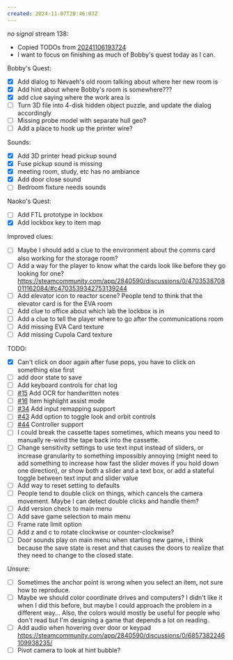 ```yaml
---
created: 2024-11-07T20:46:03Z
---
```


_no signal_ stream 138:
- Copied TODOs from [20241106193724](20241106193724.md)
- I want to focus on finishing as much of Bobby's quest today as I can.

Bobby's Quest:
- [x] Add dialog to Nevaeh's old room talking about where her new room is
- [x] Add hint about where Bobby's room is somewhere???
- [x] add clue saying where the work area is
- [ ] Turn 3D file into 4-disk hidden object puzzle, and update the dialog accordingly
- [ ] Missing probe model with separate hull geo?
- [ ] Add a place to hook up the printer wire?

Sounds:
- [x] Add 3D printer head pickup sound
- [x] Fuse pickup sound is missing
- [x] meeting room, study, etc has no ambiance
- [x] Add door close sound
- [ ] Bedroom fixture needs sounds

Naoko's Quest:
- [ ] Add FTL prototype in lockbox
- [x] Add lockbox key to item map

Improved clues:
- [ ] Maybe I should add a clue to the environment about the comms card also working for the storage room?
- [ ] Add a way for the player to know what the cards look like before they go looking for one? https://steamcommunity.com/app/2840590/discussions/0/4703538708011162084/#c4703539342753139244
- [ ] Add elevator icon to reactor scene? People tend to think that the elevator card is for the EVA room
- [ ] Add clue to office about which lab the lockbox is in
- [ ] Add a clue to tell the player where to go after the communications room
- [ ] Add missing EVA Card texture
- [ ] Add missing Cupola Card texture

TODO:
- [x] Can't click on door again after fuse pops, you have to click on something else first
- [ ] add door state to save
- [ ] Add keyboard controls for chat log
- [ ] [#15](https://gitea.arcturuscollective.com/exodrifter/lost-contact/issues/15) Add OCR for handwritten notes
- [ ] [#16](https://gitea.arcturuscollective.com/exodrifter/lost-contact/issues/16) Item highlight assist mode
- [ ] [#34](https://gitea.arcturuscollective.com/exodrifter/lost-contact/issues/34) Add input remapping support
- [ ] [#43](https://gitea.arcturuscollective.com/exodrifter/lost-contact/issues/43) Add option to toggle look and orbit controls
- [ ] [#44](https://gitea.arcturuscollective.com/exodrifter/lost-contact/issues/44) Controller support
- [ ] I could break the cassette tapes sometimes, which means you need to manually re-wind the tape back into the cassette.
- [ ] Change sensitivity settings to use text input instead of sliders, or increase granularity to something impossibly annoying (might need to add something to increase how fast the slider moves if you hold down one direction), or show both a slider and a text box, or add a stateful toggle between text input and slider value
- [ ] Add way to reset setting to defaults
- [ ] People tend to double click on things, which cancels the camera movement. Maybe I can detect double clicks and handle them?
- [ ] Add version check to main menu
- [ ] Add save game selection to main menu
- [ ] Frame rate limit option
- [ ] Add z and c to rotate clockwise or counter-clockwise?
- [ ] Door sounds play on main menu when starting new game, i think because the save state is reset and that causes the doors to realize that they need to change to the closed state.

Unsure:
- [ ] Sometimes the anchor point is wrong when you select an item, not sure how to reproduce.
- [ ] Maybe we should color coordinate drives and computers? I didn't like it when I did this before, but maybe I could approach the problem in a different way... Also, the colors would mostly be useful for people who don't read but I'm designing a game that depends a lot on reading.
- [ ] Add audio when hovering over door or keypad https://steamcommunity.com/app/2840590/discussions/0/6857382246109938235/
- [ ] Pivot camera to look at hint bubble?
